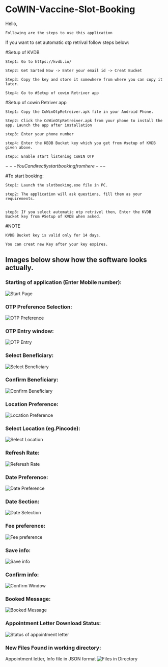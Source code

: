 # CoWIN-Vaccine-Slot-Booking

Hello,

	Following are the steps to use this application

If you want to set automatic otp retrival follow steps below:

#Setup of KVDB

	Step1: Go to https://kvdb.io/
	
	Step2: Get Sarted Now -> Enter your email id -> Creat Bucket
	
	Step3: Copy the key and store it somewhere from where you can copy it later.
	
	Step4: Go to #Setup of cowin Retriver app


#Setup of cowin Retriver app

	Step1: Copy the CoWinOtpRetreiver.apk file in your Android Phone.
	
	Step2: Click the CoWinOtpRetreiver.apk from your phone to install the app. Launch the app after installation
	
	step3: Enter your phone number
	
	step4: Enter the KBDB Bucket key which you get from #setup of KVDB given above.
	
	step5: Enable start listening CoWIN OTP

$---You Can directly start booking from here---$

#To start booking:

	Step1: Launch the slotbooking.exe file in PC.
	
	step2: The application will ask questions, fill them as your requirements.
	
	
	step3: If you select automatic otp retrivel then, Enter the KVDB Bucket key from #Setup of KVDB when asked.

#NOTE

	KVDB Bucket key is valid only for 14 days.
	
	You can creat new Key after your key expires.
	
## Images below show how the software looks actually.

### Starting of application (Enter Mobile number):
![Start Page](https://github.com/parampatil/CoWIN-Vaccine-Slot-Booking/blob/ea61e7a8cb8ac75854f916c0a3f3814c44150744/Images/Enter%20Mobile%20Number.png)

### OTP Preference Selection:
![OTP Preference](https://github.com/parampatil/CoWIN-Vaccine-Slot-Booking/blob/ea61e7a8cb8ac75854f916c0a3f3814c44150744/Images/OTP%20Preference.png)

### OTP Entry window:
![OTP Entry](https://github.com/parampatil/CoWIN-Vaccine-Slot-Booking/blob/ea61e7a8cb8ac75854f916c0a3f3814c44150744/Images/OTP%20Entry%20box.png)

### Select Beneficiary:
![Select Beneficiary](https://github.com/parampatil/CoWIN-Vaccine-Slot-Booking/blob/ea61e7a8cb8ac75854f916c0a3f3814c44150744/Images/Select%20Benificiary.png)

### Confirm Beneficiary:
![Confirm Beneficiary](https://github.com/parampatil/CoWIN-Vaccine-Slot-Booking/blob/ea61e7a8cb8ac75854f916c0a3f3814c44150744/Images/Users%20Confirm.png)

### Location Preference:
![Location Preference](https://github.com/parampatil/CoWIN-Vaccine-Slot-Booking/blob/ea61e7a8cb8ac75854f916c0a3f3814c44150744/Images/Location%20Preference.png)

### Select Location (eg.Pincode):
![Select Location](https://github.com/parampatil/CoWIN-Vaccine-Slot-Booking/blob/ea61e7a8cb8ac75854f916c0a3f3814c44150744/Images/Enter%20Pincode.png)

### Refresh Rate:
![Referesh Rate](https://github.com/parampatil/CoWIN-Vaccine-Slot-Booking/blob/ea61e7a8cb8ac75854f916c0a3f3814c44150744/Images/Referesh%20Rate.png)

### Date Preference:
![Date Preference](https://github.com/parampatil/CoWIN-Vaccine-Slot-Booking/blob/ea61e7a8cb8ac75854f916c0a3f3814c44150744/Images/Date%20Preference.png)

### Date Section:
![Date Selection](https://github.com/parampatil/CoWIN-Vaccine-Slot-Booking/blob/ea61e7a8cb8ac75854f916c0a3f3814c44150744/Images/Date%20Selection.png)

### Fee preference:
![Fee preference](https://github.com/parampatil/CoWIN-Vaccine-Slot-Booking/blob/ea61e7a8cb8ac75854f916c0a3f3814c44150744/Images/Fee%20Preference.png)

### Save info:
![Save info](https://github.com/parampatil/CoWIN-Vaccine-Slot-Booking/blob/ea61e7a8cb8ac75854f916c0a3f3814c44150744/Images/Save%20Info%20as%20JSON.png)

### Confirm info:
![Confirm Window](https://github.com/parampatil/CoWIN-Vaccine-Slot-Booking/blob/ea61e7a8cb8ac75854f916c0a3f3814c44150744/Images/Confirm%20Info.png)

### Booked Message:
![Booked Message](https://github.com/parampatil/CoWIN-Vaccine-Slot-Booking/blob/ea61e7a8cb8ac75854f916c0a3f3814c44150744/Images/Booked%20Message.png)

### Appointment Letter Download Status:
![Status of appointment letter](https://github.com/parampatil/CoWIN-Vaccine-Slot-Booking/blob/ea61e7a8cb8ac75854f916c0a3f3814c44150744/Images/Booking%20Confirmed%20&%20Downloaded%20Appointment%20letter%20.png)

### New Files Found in working directory:
Appointment letter, Info file in JSON format
![Files in Directory](https://github.com/parampatil/CoWIN-Vaccine-Slot-Booking/blob/ea61e7a8cb8ac75854f916c0a3f3814c44150744/Images/Files%20Found%20in%20working%20directory.png)

